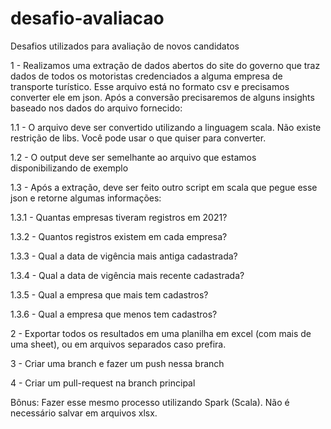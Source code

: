 # desafio-avaliacao
Desafios utilizados para avaliação de novos candidatos

1 - Realizamos uma extração de dados abertos do site do governo que traz dados de todos os motoristas credenciados a alguma empresa de transporte turístico. Esse arquivo está no formato csv e precisamos converter ele em json. Após a conversão precisaremos de alguns insights baseado nos dados do arquivo fornecido:

1.1 - O arquivo deve ser convertido utilizando a linguagem scala. Não existe restrição de libs. Você pode usar o que quiser para converter.

1.2 - O output deve ser semelhante ao arquivo que estamos disponibilizando de exemplo

1.3 - Após a extração, deve ser feito outro script em scala que pegue esse json e retorne algumas informações:

1.3.1 - Quantas empresas tiveram registros em 2021?

1.3.2 - Quantos registros existem em cada empresa?

1.3.3 - Qual a data de vigência mais antiga cadastrada?

1.3.4 - Qual a data de vigência mais recente cadastrada?

1.3.5 - Qual a empresa que mais tem cadastros?

1.3.6 - Qual a empresa que menos tem cadastros?

2 - Exportar todos os resultados em uma planilha em excel (com mais de uma sheet), ou em arquivos separados caso prefira.

3 - Criar uma branch e fazer um push nessa branch

4 - Criar um pull-request na branch principal

Bônus: Fazer esse mesmo processo utilizando Spark (Scala). Não é necessário salvar em arquivos xlsx.
